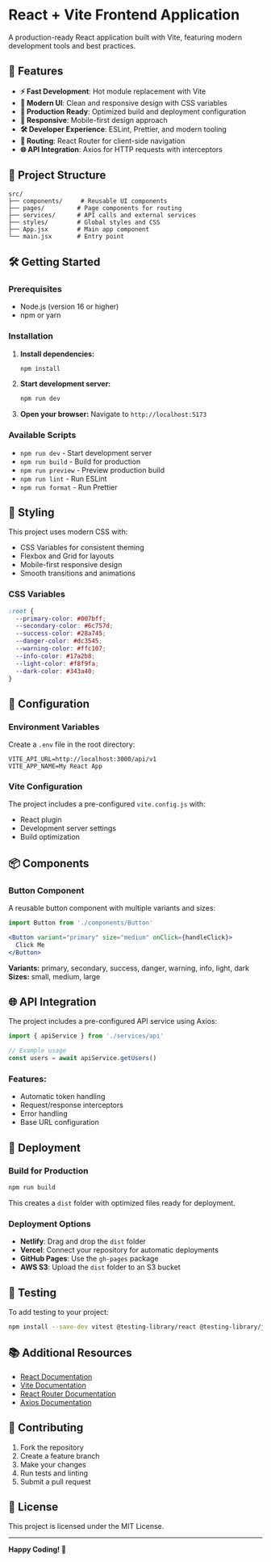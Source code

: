 # React + Vite Frontend Application

A production-ready React application built with Vite, featuring modern development tools and best practices.

## 🚀 Features

- **⚡ Fast Development**: Hot module replacement with Vite
- **🎨 Modern UI**: Clean and responsive design with CSS variables
- **🔧 Production Ready**: Optimized build and deployment configuration
- **📱 Responsive**: Mobile-first design approach
- **🛠️ Developer Experience**: ESLint, Prettier, and modern tooling
- **🔄 Routing**: React Router for client-side navigation
- **🌐 API Integration**: Axios for HTTP requests with interceptors

## 📁 Project Structure

```
src/
├── components/     # Reusable UI components
├── pages/         # Page components for routing
├── services/      # API calls and external services
├── styles/        # Global styles and CSS
├── App.jsx        # Main app component
└── main.jsx       # Entry point
```

## 🛠️ Getting Started

### Prerequisites

- Node.js (version 16 or higher)
- npm or yarn

### Installation

1. **Install dependencies:**
   ```bash
   npm install
   ```

2. **Start development server:**
   ```bash
   npm run dev
   ```

3. **Open your browser:**
   Navigate to `http://localhost:5173`

### Available Scripts

- `npm run dev` - Start development server
- `npm run build` - Build for production
- `npm run preview` - Preview production build
- `npm run lint` - Run ESLint
- `npm run format` - Run Prettier

## 🎨 Styling

This project uses modern CSS with:
- CSS Variables for consistent theming
- Flexbox and Grid for layouts
- Mobile-first responsive design
- Smooth transitions and animations

### CSS Variables

```css
:root {
  --primary-color: #007bff;
  --secondary-color: #6c757d;
  --success-color: #28a745;
  --danger-color: #dc3545;
  --warning-color: #ffc107;
  --info-color: #17a2b8;
  --light-color: #f8f9fa;
  --dark-color: #343a40;
}
```

## 🔧 Configuration

### Environment Variables

Create a `.env` file in the root directory:

```env
VITE_API_URL=http://localhost:3000/api/v1
VITE_APP_NAME=My React App
```

### Vite Configuration

The project includes a pre-configured `vite.config.js` with:
- React plugin
- Development server settings
- Build optimization

## 📦 Components

### Button Component

A reusable button component with multiple variants and sizes:

```jsx
import Button from './components/Button'

<Button variant="primary" size="medium" onClick={handleClick}>
  Click Me
</Button>
```

**Variants:** primary, secondary, success, danger, warning, info, light, dark
**Sizes:** small, medium, large

## 🌐 API Integration

The project includes a pre-configured API service using Axios:

```jsx
import { apiService } from './services/api'

// Example usage
const users = await apiService.getUsers()
```

### Features:
- Automatic token handling
- Request/response interceptors
- Error handling
- Base URL configuration

## 🚀 Deployment

### Build for Production

```bash
npm run build
```

This creates a `dist` folder with optimized files ready for deployment.

### Deployment Options

- **Netlify**: Drag and drop the `dist` folder
- **Vercel**: Connect your repository for automatic deployments
- **GitHub Pages**: Use the `gh-pages` package
- **AWS S3**: Upload the `dist` folder to an S3 bucket

## 🧪 Testing

To add testing to your project:

```bash
npm install --save-dev vitest @testing-library/react @testing-library/jest-dom
```

## 📚 Additional Resources

- [React Documentation](https://react.dev/)
- [Vite Documentation](https://vitejs.dev/)
- [React Router Documentation](https://reactrouter.com/)
- [Axios Documentation](https://axios-http.com/)

## 🤝 Contributing

1. Fork the repository
2. Create a feature branch
3. Make your changes
4. Run tests and linting
5. Submit a pull request

## 📄 License

This project is licensed under the MIT License.

---

**Happy Coding! 🎉** 